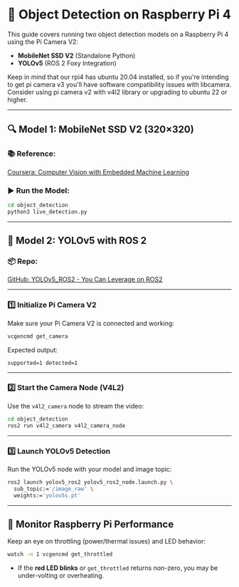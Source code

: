 
# 🧠 Object Detection on Raspberry Pi 4

This guide covers running two object detection models on a Raspberry Pi 4 using the Pi Camera V2:

- **MobileNet SSD V2** (Standalone Python)
- **YOLOv5** (ROS 2 Foxy Integration)

Keep in mind that our rpi4 has ubuntu 20.04 installed, so if you're intending to get pi camera v3 you'll have software compatibility issues with libcamera.
Consider using pi camera v2 with v4l2 library or upgrading to ubuntu 22 or higher.

---

## 🔍 Model 1: MobileNet SSD V2 (320×320)

### 📚 Reference:
[Coursera: Computer Vision with Embedded Machine Learning](https://www.coursera.org/learn/computer-vision-with-embedded-machine-learning/)

### ▶️ Run the Model:
```bash
cd object_detection
python3 live_detection.py
```

---

## 🧠 Model 2: YOLOv5 with ROS 2

### 📦 Repo:
[GitHub: YOLOv5_ROS2 - You Can Leverage on ROS2](https://github.com/moksh-401-511/YOLOv5_ROS2-YOu-can-Leverage-On-ROS2/tree/main)

---

### 1️⃣ Initialize Pi Camera V2

Make sure your Pi Camera V2 is connected and working:
```bash
vcgencmd get_camera
```

Expected output:
```
supported=1 detected=1
```

---

### 2️⃣ Start the Camera Node (V4L2)

Use the `v4l2_camera` node to stream the video:
```bash
cd object_detection
ros2 run v4l2_camera v4l2_camera_node
```

---

### 3️⃣ Launch YOLOv5 Detection

Run the YOLOv5 node with your model and image topic:
```bash
ros2 launch yolov5_ros2 yolov5_ros2_node.launch.py \
  sub_topic:='/image_raw' \
  weights:='yolov5s.pt'
```

---

## 🛑 Monitor Raspberry Pi Performance

Keep an eye on throttling (power/thermal issues) and LED behavior:
```bash
watch -n 1 vcgencmd get_throttled
```

- If the **red LED blinks** or `get_throttled` returns non-zero, you may be under-volting or overheating.

